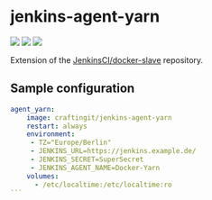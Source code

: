 # jenkins-agent-yarn
![](https://badgen.net/docker/pulls/craftingit/jenkins-agent-yarn?icon=docker&label=pulls)
![](https://badgen.net/docker/stars/craftingit/jenkins-agent-yarn?icon=docker&label=stars)
![](https://badgen.net/github/release/craftingitde/jenkins-agent/stable)

Extension of the [JenkinsCI/docker-slave](https://github.com/jenkinsci/docker-slave) repository.

## Sample configuration
````yaml
agent_yarn:
    image: craftingit/jenkins-agent-yarn
    restart: always
    environment:
     - TZ="Europe/Berlin"
     - JENKINS_URL=https://jenkins.example.de/
     - JENKINS_SECRET=SuperSecret
     - JENKINS_AGENT_NAME=Docker-Yarn
    volumes:
      - /etc/localtime:/etc/localtime:ro
```